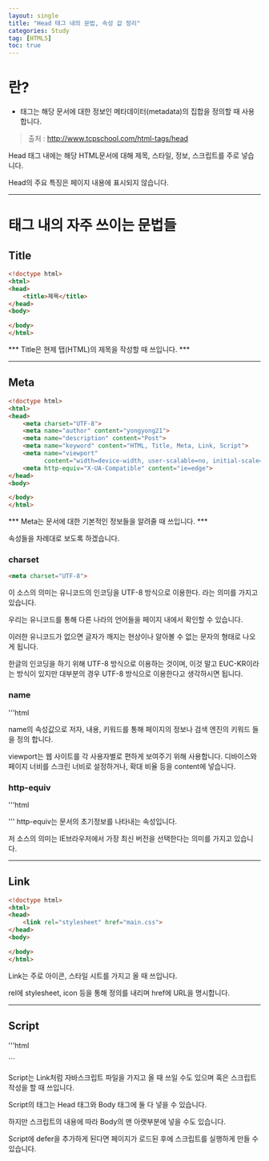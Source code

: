 ```yaml
---
layout: single
title: "Head 태그 내의 문법, 속성 값 정리"
categories: Study
tag: [HTML5]
toc: true
---
```



# <HEAD>란?
- <head> 태그는 해당 문서에 대한 정보인 메타데이터(metadata)의 집합을 정의할 때 사용합니다.
> 출처 : http://www.tcpschool.com/html-tags/head

Head 태그 내에는 해당 HTML문서에 대해 제목, 스타일, 정보, 스크립트를 주로 넣습니다. 

Head의 주요 특징은 페이지 내용에 표시되지 않습니다. 

---

# <Head> 태그 내의 자주 쓰이는 문법들

## Title

```html
<!doctype html>
<html>
<head>
    <title>제목</title>
</head>
<body>

</body>
</html>
```

*** Title은 현제 탭(HTML)의 제목을 작성할 때 쓰입니다. ***

---

## Meta
```html
<!doctype html>
<html>
<head>
    <meta charset="UTF-8">
    <meta name="author" content="yongyong21">
    <meta name="description" content="Post">
    <meta name="keyword" content="HTML, Title, Meta, Link, Script">
    <meta name="viewport"
          content="width=device-width, user-scalable=no, initial-scale=1.0, maximum-scale=1.0, minimum-scale=1.0">
    <meta http-equiv="X-UA-Compatible" content="ie=edge">
</head>
<body>

</body>
</html>
```
*** Meta는 문서에 대한 기본적인 정보들을 알려줄 때 쓰입니다. ***

속성들을 차례대로 보도록 하겠습니다.

### charset
```html
<meta charset="UTF-8">
```
이 소스의 의미는 유니코드의 인코딩을 UTF-8 방식으로 이용한다. 라는 의미를 가지고 있습니다.

우리는 유니코드를 통해 다른 나라의 언어들을 페이지 내에서 확인할 수 있습니다. 

이러한 유니코드가 없으면 글자가 깨지는 현상이나 알아볼 수 없는 문자의 형태로 나오게 됩니다.

한글의 인코딩을 하기 위해 UTF-8 방식으로 이용하는 것이며, 이것 말고 EUC-KR이라는 방식이 있지만 대부분의 경우 UTF-8 방식으로 이용한다고 생각하시면 됩니다.

### name
'''html
<head>
    <meta name="author" content="yongyong21">
    <meta name="description" content="Post">
    <meta name="keyword" content="HTML, Title, Meta, Link, Script">
    <meta name="viewport"
          content="width=device-width, user-scalable=no, initial-scale=1.0, maximum-scale=1.0, minimum-scale=1.0">
</head>

name의 속성값으로 저자, 내용, 키워드를 통해 페이지의 정보나 검색 엔진의 키워드 들을 정의 합니다.

viewport는 웹 사이트를 각 사용자별로 편하게 보여주기 위해 사용합니다. 디바이스와 페이지 너비를 스크린 너비로 설정하거나, 확대 비율 등을 content에 넣습니다.

### http-equiv
'''html
<head>
    <meta http-equiv="X-UA-Compatible" content="ie=edge">
</head>
'''
http-equiv는 문서의 초기정보를 나타내는 속성입니다.

저 소스의 의미는 IE브라우저에서 가장 최신 버전을 선택한다는 의미를 가지고 있습니다.

---

## Link
```html
<!doctype html>
<html>
<head>
    <link rel="stylesheet" href="main.css">
</head>
<body>

</body>
</html>
```

Link는 주로 아이콘, 스타일 시트를 가지고 올 때 쓰입니다. 

rel에 stylesheet, icon 등을 통해 정의를 내리며 href에 URL을 명시합니다.

---

## Script
'''html
<!doctype html>
<html>
<head>
    <script src="script.js" defer></script>
</head>
<body>

</body>
</html>
```

Script는 Link처럼 자바스크립트 파일을 가지고 올 때 쓰일 수도 있으며 혹은 스크립트 작성을 할 때 쓰입니다.

Script의 태그는 Head 태그와 Body 태그에 둘 다 넣을 수 있습니다.

하지만 스크립트의 내용에 따라 Body의 맨 아랫부분에 넣을 수도 있습니다.

Script에 defer을 추가하게 된다면 페이지가 로드된 후에 스크립트를 실행하게 만들 수 있습니다.

